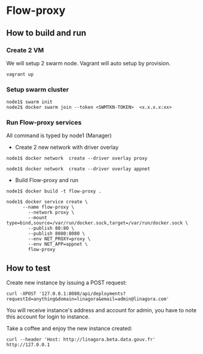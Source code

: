 # Flow-proxy

## How to build and run

### Create 2 VM  

We will setup 2 swarm node. Vagrant will auto setup by provision.

```
vagrant up
```

### Setup swarm cluster
```
node1$ swarm init
node2$ docker swarm join --token <SWMTKN-TOKEN>  <x.x.x.x:xx>
```

### Run Flow-proxy services
All command is typed by node1 (Manager)

- Create 2 new network with driver overlay

```
node1$ docker network  create --driver overlay proxy
```
```
node1$ docker network  create --driver overlay appnet
```

- Build Flow-proxy and run

```
node1$ docker build -t flow-proxy .
```
```
node1$ docker service create \
	  --name flow-proxy \
		--network proxy \
		--mount type=bind,source=/var/run/docker.sock,target=/var/run/docker.sock \
		--publish 80:80 \
		--publish 8080:8080 \
		--env NET_PROXY=proxy \
		--env NET_APP=appnet \
		flow-proxy
```

## How to test

Create new instance by issuing a POST request:

```
curl -XPOST '127.0.0.1:8080/api/deployments?requestId=anything&domain=linagora&email=admin@linagora.com'
```
You will receive instance's address and account for admin, you have to note this account for login to instance.

Take a coffee and enjoy the new instance created:

```
curl --header 'Host: http://linagora.beta.data.gouv.fr' http://127.0.0.1
```
